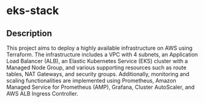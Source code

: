 # eks-stack
## Description
This project aims to deploy a highly available infrastructure on AWS using Terraform. The infrastructure includes a VPC with 4 subnets, an Application Load Balancer (ALB), an Elastic Kubernetes Service (EKS) cluster with a Managed Node Group, and various supporting resources such as route tables, NAT Gateways, and security groups. Additionally, monitoring and scaling functionalities are implemented using Prometheus, Amazon Managed Service for Prometheus (AMP), Grafana, Cluster AutoScaler, and AWS ALB Ingress Controller.


